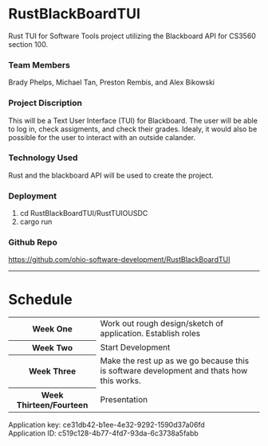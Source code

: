 # RustBlackBoardTUI
Rust TUI for Software Tools project utilizing the Blackboard API for CS3560 section 100.

### Team Members
Brady Phelps, Michael Tan, Preston Rembis, and Alex Bikowski

### Project Discription 
This will be a Text User Interface (TUI) for Blackboard. The user will be able to log in, check assigments, and check their grades. Idealy, it would also be possible for the user to interact with an outside calander.  

### Technology Used
Rust and the blackboard API will be used to create the project.

### Deployment
1. cd RustBlackBoardTUI/RustTUIOUSDC
2. cargo run

### Github Repo
https://github.com/ohio-software-development/RustBlackBoardTUI

---------------------

<h1> Schedule </h1>
<table>
  <tr> <th> Week One </th> <td> Work out rough design/sketch of application.  Establish roles</td>
  </tr>
  <tr>
  <th>Week Two</th> <td> Start Development </td>
  </tr>
  <tr> <th> Week Three </th> <td> Make the rest up as we go because this is software development and thats how this works. </td>
  </tr>
  <tr>
  <th> Week Thirteen/Fourteen </th> <td> Presentation </td>
  </tr>
</table>
<p>
  Application key: ce31db42-b1ee-4e32-9292-1590d37a06fd <br>
  Application ID: c519c128-4b77-4fd7-93da-6c3738a5fabb
</p>
